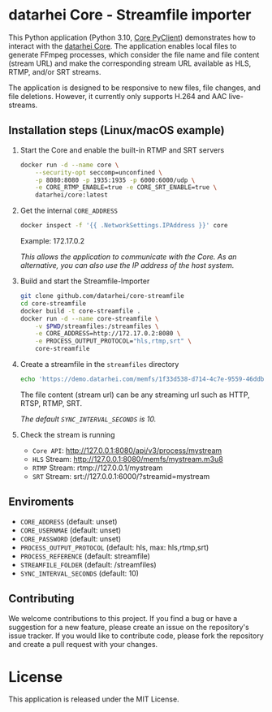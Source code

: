 # datarhei Core - Streamfile importer
This Python application (Python 3.10, [Core PyClient](https://github.com/datarhei/core-client-python)) demonstrates how to interact with the [datarhei Core](https://github.com/datarhei/core). The application enables local files to generate FFmpeg processes, which consider the file name and file content (stream URL) and make the corresponding stream URL available as HLS, RTMP, and/or SRT streams.

The application is designed to be responsive to new files, file changes, and file deletions. However, it currently only supports H.264 and AAC live-streams.

## Installation steps (Linux/macOS example)

1. Start the Core and enable the built-in RTMP and SRT servers    
    ```sh
    docker run -d --name core \
        --security-opt seccomp=unconfined \
        -p 8080:8080 -p 1935:1935 -p 6000:6000/udp \
        -e CORE_RTMP_ENABLE=true -e CORE_SRT_ENABLE=true \
        datarhei/core:latest
    ```

2. Get the internal `CORE_ADDRESS`   
    ```sh
    docker inspect -f '{{ .NetworkSettings.IPAddress }}' core
    ```

    Example: 172.17.0.2

    *This allows the application to communicate with the Core. As an alternative, you can also use the IP address of the host system.*

3. Build and start the Streamfile-Importer
    ```sh
    git clone github.com/datarhei/core-streamfile
    cd core-streamfile
    docker build -t core-streamfile .
    docker run -d --name core-streamfile \
        -v $PWD/streamfiles:/streamfiles \
        -e CORE_ADDRESS=http://172.17.0.2:8080 \
        -e PROCESS_OUTPUT_PROTOCOL="hls,rtmp,srt" \
        core-streamfile
    ```

4. Create a streamfile in the `streamfiles` directory   
    ```sh
    echo 'https://demo.datarhei.com/memfs/1f33d538-d714-4c7e-9559-46ddb8118f03.m3u8' > mystream.stream
    ```

    The file content (stream url) can be any streaming url such as HTTP, RTSP, RTMP, SRT.

    *The default `SYNC_INTERVAL_SECONDS` is 10.*

5. Check the stream is running
    - `Core API`: http://127.0.0.1:8080/api/v3/process/mystream
    - `HLS` Stream: http://127.0.0.1:8080/memfs/mystream.m3u8
    - `RTMP` Stream: rtmp://127.0.0.1/mystream
    - `SRT` Stream: srt://127.0.0.1:6000/?streamid=mystream

## Enviroments

- `CORE_ADDRESS` (default: unset)
- `CORE_USERNMAE` (default: unset)
- `CORE_PASSWORD` (default: unset)
- `PROCESS_OUTPUT_PROTOCOL` (default: hls, max: hls,rtmp,srt)
- `PROCESS_REFERENCE` (default: streamfile)
- `STREAMFILE_FOLDER` (default: /streamfiles)
- `SYNC_INTERVAL_SECONDS` (default: 10)

## Contributing

We welcome contributions to this project. If you find a bug or have a suggestion for a new feature, please create an issue on the repository's issue tracker. If you would like to contribute code, please fork the repository and create a pull request with your changes.

# License

This application is released under the MIT License.
